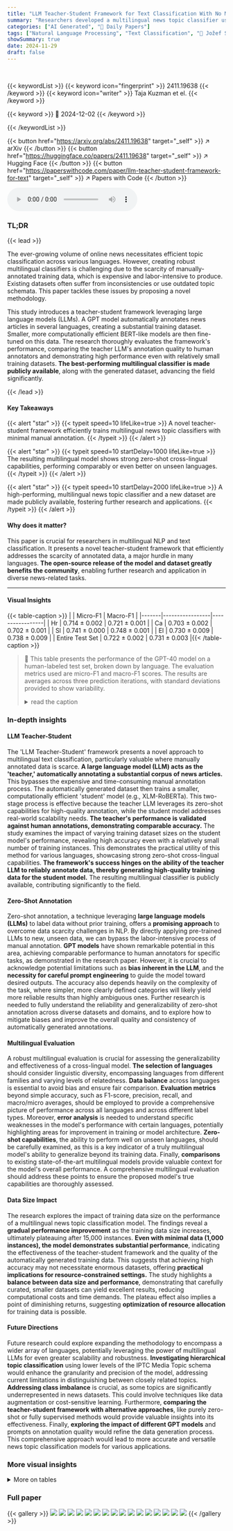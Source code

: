 ```yaml
---
title: "LLM Teacher-Student Framework for Text Classification With No Manually Annotated Data: A Case Study in IPTC News Topic Classification"
summary: "Researchers developed a multilingual news topic classifier using a teacher-student framework and GPT-40 for automatic data annotation, achieving high performance without manual annotation."
categories: ["AI Generated", "🤗 Daily Papers"]
tags: ["Natural Language Processing", "Text Classification", "🏢 Jožef Stefan Institute",]
showSummary: true
date: 2024-11-29
draft: false
---
```


<br>

{{< keywordList >}}
{{< keyword icon="fingerprint" >}} 2411.19638 {{< /keyword >}}
{{< keyword icon="writer" >}} Taja Kuzman et el. {{< /keyword >}}
 
{{< keyword >}} 🤗 2024-12-02 {{< /keyword >}}
 
{{< /keywordList >}}

{{< button href="https://arxiv.org/abs/2411.19638" target="_self" >}}
↗ arXiv
{{< /button >}}
{{< button href="https://huggingface.co/papers/2411.19638" target="_self" >}}
↗ Hugging Face
{{< /button >}}
{{< button href="https://paperswithcode.com/paper/llm-teacher-student-framework-for-text" target="_self" >}}
↗ Papers with Code
{{< /button >}}



<audio controls>
    <source src="https://ai-paper-reviewer.com/2411.19638/podcast.wav" type="audio/wav">
    Your browser does not support the audio element.
</audio>


### TL;DR


{{< lead >}}

The ever-growing volume of online news necessitates efficient topic classification across various languages.  However, creating robust multilingual classifiers is challenging due to the scarcity of manually-annotated training data, which is expensive and labor-intensive to produce. Existing datasets often suffer from inconsistencies or use outdated topic schemata. This paper tackles these issues by proposing a novel methodology.

This study introduces a teacher-student framework leveraging large language models (LLMs). A GPT model automatically annotates news articles in several languages, creating a substantial training dataset. Smaller, more computationally efficient BERT-like models are then fine-tuned on this data.  The research thoroughly evaluates the framework's performance, comparing the teacher LLM's annotation quality to human annotators and demonstrating high performance even with relatively small training datasets.  **The best-performing multilingual classifier is made publicly available**, along with the generated dataset, advancing the field significantly.

{{< /lead >}}


#### Key Takeaways

{{< alert "star" >}}
{{< typeit speed=10 lifeLike=true >}} A novel teacher-student framework efficiently trains multilingual news topic classifiers with minimal manual annotation. {{< /typeit >}}
{{< /alert >}}

{{< alert "star" >}}
{{< typeit speed=10 startDelay=1000 lifeLike=true >}} The resulting multilingual model shows strong zero-shot cross-lingual capabilities, performing comparably or even better on unseen languages. {{< /typeit >}}
{{< /alert >}}

{{< alert "star" >}}
{{< typeit speed=10 startDelay=2000 lifeLike=true >}} A high-performing, multilingual news topic classifier and a new dataset are made publicly available, fostering further research and applications. {{< /typeit >}}
{{< /alert >}}

#### Why does it matter?
This paper is crucial for researchers in multilingual NLP and text classification.  It presents a novel teacher-student framework that efficiently addresses the scarcity of annotated data, a major hurdle in many languages. **The open-source release of the model and dataset greatly benefits the community**, enabling further research and application in diverse news-related tasks.

------
#### Visual Insights





{{< table-caption >}}
|       | Micro-F1       | Macro-F1       |
|-------|-----------------|-----------------|
| Hr    | 0.714 ± 0.002   | 0.721 ± 0.001   |
| Ca    | 0.703 ± 0.002   | 0.702 ± 0.001   |
| Sl    | 0.741 ± 0.000   | 0.748 ± 0.001   |
| El    | 0.730 ± 0.009   | 0.738 ± 0.009   |
| Entire Test Set | 0.722 ± 0.002   | 0.731 ± 0.003   |{{< /table-caption >}}

> 🔼 This table presents the performance of the GPT-40 model on a human-labeled test set, broken down by language.  The evaluation metrics used are micro-F1 and macro-F1 scores.  The results are averages across three prediction iterations, with standard deviations provided to show variability.
> <details>
> <summary>read the caption</summary>
> TABLE I: GPT-4o performance on each language in the human-labeled test set in micro-F1 and macro-F1 scores, averaged across three prediction iterations, with standard deviation included.
> </details>





### In-depth insights


#### LLM Teacher-Student
The 'LLM Teacher-Student' framework presents a novel approach to multilingual text classification, particularly valuable where manually annotated data is scarce.  **A large language model (LLM) acts as the 'teacher,' automatically annotating a substantial corpus of news articles.** This bypasses the expensive and time-consuming manual annotation process.  The automatically generated dataset then trains a smaller, computationally efficient 'student' model (e.g., XLM-RoBERTa).  This two-stage process is effective because the teacher LLM leverages its zero-shot capabilities for high-quality annotation, while the student model addresses real-world scalability needs.  **The teacher's performance is validated against human annotations, demonstrating comparable accuracy.** The study examines the impact of varying training dataset sizes on the student model's performance, revealing high accuracy even with a relatively small number of training instances. This demonstrates the practical utility of this method for various languages, showcasing strong zero-shot cross-lingual capabilities.  **The framework's success hinges on the ability of the teacher LLM to reliably annotate data, thereby generating high-quality training data for the student model.** The resulting multilingual classifier is publicly available, contributing significantly to the field.

#### Zero-Shot Annotation
Zero-shot annotation, a technique leveraging **large language models (LLMs)** to label data without prior training, offers a **promising approach** to overcome data scarcity challenges in NLP.  By directly applying pre-trained LLMs to new, unseen data, we can bypass the labor-intensive process of manual annotation.  **GPT models** have shown remarkable potential in this area, achieving comparable performance to human annotators for specific tasks, as demonstrated in the research paper.  However, it is crucial to acknowledge potential limitations such as **bias inherent in the LLM**, and the **necessity for careful prompt engineering** to guide the model toward desired outputs. The accuracy also depends heavily on the complexity of the task, where simpler, more clearly defined categories will likely yield more reliable results than highly ambiguous ones.   Further research is needed to fully understand the reliability and generalizability of zero-shot annotation across diverse datasets and domains, and to explore how to mitigate biases and improve the overall quality and consistency of automatically generated annotations.

#### Multilingual Evaluation
A robust multilingual evaluation is crucial for assessing the generalizability and effectiveness of a cross-lingual model.  **The selection of languages** should consider linguistic diversity, encompassing languages from different families and varying levels of relatedness.  **Data balance** across languages is essential to avoid bias and ensure fair comparison.  **Evaluation metrics** beyond simple accuracy, such as F1-score, precision, recall, and macro/micro averages, should be employed to provide a comprehensive picture of performance across all languages and across different label types.  Moreover, **error analysis** is needed to understand specific weaknesses in the model's performance with certain languages, potentially highlighting areas for improvement in training or model architecture.  **Zero-shot capabilities**, the ability to perform well on unseen languages, should be carefully examined, as this is a key indicator of a truly multilingual model's ability to generalize beyond its training data.  Finally, **comparisons** to existing state-of-the-art multilingual models provide valuable context for the model's overall performance.  A comprehensive multilingual evaluation should address these points to ensure the proposed model's true capabilities are thoroughly assessed.

#### Data Size Impact
The research explores the impact of training data size on the performance of a multilingual news topic classification model.  The findings reveal a **gradual performance improvement** as the training data size increases, ultimately plateauing after 15,000 instances.  **Even with minimal data (1,000 instances), the model demonstrates substantial performance**, indicating the effectiveness of the teacher-student framework and the quality of the automatically generated training data. This suggests that achieving high accuracy may not necessitate enormous datasets, offering **practical implications for resource-constrained settings.** The study highlights a **balance between data size and performance**, demonstrating that carefully curated, smaller datasets can yield excellent results, reducing computational costs and time demands. The plateau effect also implies a point of diminishing returns, suggesting **optimization of resource allocation** for training data is possible.

#### Future Directions
Future research could explore expanding the methodology to encompass a wider array of languages, potentially leveraging the power of multilingual LLMs for even greater scalability and robustness.  **Investigating hierarchical topic classification** using lower levels of the IPTC Media Topic schema would enhance the granularity and precision of the model, addressing current limitations in distinguishing between closely related topics.  **Addressing class imbalance** is crucial, as some topics are significantly underrepresented in news datasets.  This could involve techniques like data augmentation or cost-sensitive learning.  Furthermore, **comparing the teacher-student framework with alternative approaches**, like purely zero-shot or fully supervised methods would provide valuable insights into its effectiveness. Finally, **exploring the impact of different GPT models** and prompts on annotation quality would refine the data generation process.  This comprehensive approach would lead to more accurate and versatile news topic classification models for various applications.


### More visual insights




<details>
<summary>More on tables
</summary>


{{< table-caption >}}
| Annotators | Krippendorff’s alpha |
|---|---| 
| 1st ann & 2nd ann | 0.728 |
| 1st ann & GPT-4o | 0.693 |
| 2nd ann & GPT-4o | 0.752 |{{< /table-caption >}}
> 🔼 This table presents the pairwise Krippendorff's alpha values, a measure of inter-rater reliability, for the agreement between different annotators on the news topic classification task.  It compares the agreement between two human annotators, the agreement between the first human annotator and the GPT-40 model, and the agreement between the second human annotator and the GPT-40 model.
> <details>
> <summary>read the caption</summary>
> TABLE II: Pair-wise inter-annotator agreement in terms of the nominal Krippendorff’s alpha.
> </details>

{{< table-caption >}}
| Annotator | Krippendorff’s alpha |
|---|---| 
| GPT-4o | 0.934 |
| Human annotator (1st ann) | 0.796 |{{< /table-caption >}}
> 🔼 This table presents the intra-annotator agreement scores, calculated using Krippendorff's alpha, for both a human annotator and the GPT-40 language model. Intra-annotator agreement measures the consistency of annotations provided by the same annotator on two separate occasions. The table shows the Krippendorff's alpha coefficient for the human annotator's two annotation rounds and the GPT-40 model's two annotation rounds.  A higher Krippendorff's alpha indicates greater consistency in annotations.
> <details>
> <summary>read the caption</summary>
> TABLE III: Intra-annotator agreement in terms of the nominal Krippendorff’s alpha for the human annotator (1st annotator) and the LLM teacher model.
> </details>

{{< table-caption >}}
|               | Hr Test             | Ca Test            | Sl Test            | El Test            | Entire Test Set     |
| :------------ | :------------------ | :------------------ | :------------------ | :------------------ | :------------------ |
| Hr Model      | 0.701 ± 0.017       | **0.672** ± 0.005   | 0.733 ± 0.014       | **0.739** ± 0.011   | 0.716 ± 0.009       |
| Ca Model      | 0.706 ± 0.012       | **0.671** ± 0.008   | 0.728 ± 0.005       | 0.715 ± 0.014       | 0.710 ± 0.007       |
| Sl Model      | **0.711** ± 0.007   | 0.660 ± 0.016       | **0.736** ± 0.014   | 0.721 ± 0.013       | 0.713 ± 0.005       |
| El Model      | 0.674 ± 0.004       | 0.662 ± 0.012       | 0.716 ± 0.011       | **0.706** ± 0.013   | 0.695 ± 0.006       |
| Multilingual  | 0.707 ± 0.011       | 0.656 ± 0.024       | **0.741** ± 0.007   | 0.729 ± 0.004       | 0.714 ± 0.009       |
| GPT-4o        | 0.721 ± 0.001       | 0.702 ± 0.001       | 0.748 ± 0.001       | 0.738 ± 0.009       | 0.731 ± 0.003       |{{< /table-caption >}}
> 🔼 This table presents the macro-F1 scores achieved by monolingual and multilingual XLM-RoBERTa models trained on 5,000 instances of data.  The models were evaluated on four different languages (Croatian, Catalan, Slovenian, Greek) individually and on the entire combined test set.  Monolingual model results are shaded gray to distinguish them from the multilingual model.  The highest score for each language is bolded. The zero-shot GPT-40 performance is also included as a baseline, representing the upper limit of achievable performance since the GPT-40 model's predictions are used to create the training data.  Standard deviations are provided to reflect the variability across three training/evaluation iterations.
> <details>
> <summary>read the caption</summary>
> TABLE IV: Performance in macro-F1 scores of monolingual and multilingual models trained on 5,000 instances and evaluated on each language in the test split, and on the entire test split. The results of the monolingual training and evaluation are highlighted in gray color. The highest score for each language-specific test set is highlighted in bold. GPT-4o performance is added as the upper limit, as the models were trained on its predictions. The reported scores represent the average results across three iterations of training and evaluation, with the standard deviation provided.
> </details>

{{< table-caption >}}
| Label | Description |
|---|---| 
| arts, culture, entertainment and media | News about cinema, dance, fashion, hairstyle, jewellery, festivals, literature, music, theatre, TV shows, painting, photography, woodworking, art exhibitions, libraries and museums, language, cultural heritage, news media, radio and television, social media, influencers, and disinformation. |
| conflict, war and peace | News about terrorism, wars, wars victims, cyber warfare, civil unrest (demonstrations, riots, rebellions), peace talks and other peace activities. |
| crime, law and justice | News about committed crime and illegal activities, the system of courts, law and law enforcement (e.g., judges, lawyers, trials, punishments of offenders). |
| disaster, accident and emergency incident | Man-made or natural events resulting in injuries, death or damage, e.g., explosions, transport accidents, famine, drowning, natural disasters, emergency planning and response. |
| economy, business and finance | News about companies, products and services, any kind of industries, national economy, international trading, banks, (crypto)currency, business and trade societies, economic trends and indicators (inflation, employment statistics, GDP, mortgages, …), international economic institutions, utilities (electricity, heating, waste management, water supply). |
| education | All aspects of furthering knowledge, formally or informally, including news about schools, curricula, grading, remote learning, teachers and students. |
| environment | News about climate change, energy saving, sustainability, pollution, population growth, natural resources, forests, mountains, bodies of water, ecosystem, animals, flowers and plants. |
| health | News about diseases, injuries, mental health problems, health treatments, diets, vaccines, drugs, government health care, hospitals, medical staff, health insurance. |
| human interest | News about life and behaviour of royalty and celebrities, news about obtaining awards, ceremonies (graduation, wedding, funeral, celebration of launching something), birthdays and anniversaries, and news about silly or stupid human errors. |
| labour | News about employment, employment legislation, employees and employers, commuting, parental leave, volunteering, wages, social security, labour market, retirement, unemployment, unions. |
| lifestyle and leisure | News about hobbies, clubs and societies, games, lottery, enthusiasm about food or drinks, car/motorcycle lovers, public holidays, leisure venues (amusement parks, cafes, bars, restaurants, etc.), exercise and fitness, outdoor recreational activities (e.g., fishing, hunting), travel and tourism, mental well-being, parties, maintaining and decorating house and garden. |
| politics | News about local, regional, national and international exercise of power, including news about election, fundamental rights, government, non-governmental organisations, political crises, non-violent international relations, public employees, government policies. |
| religion | News about religions, cults, religious conflicts, relations between religion and government, churches, religious holidays and festivals, religious leaders and rituals, and religious texts. |
| science and technology | News about natural sciences and social sciences, mathematics, technology and engineering, scientific institutions, scientific research, scientific publications and innovation. |
| society | News about social interactions (e.g., networking), demographic analyses, population census, discrimination, efforts for inclusion and equity, emigration and immigration, communities of people and minorities (LGBTQ, older people, children, indigenous people, etc.), homelessness, poverty, societal problems (addictions, bullying), ethical issues (suicide, euthanasia, sexual behaviour) and social services and charity, relationships (dating, divorce, marriage), family (family planning, adoption, abortion, contraception, pregnancy, parenting). |
| sport | News about sports that can be executed in competitions, e.g., basketball, football, swimming, athletics, chess, dog racing, diving, golf, gymnastics, martial arts, climbing, etc.; sport achievements, sport events, sport organisation, sport venues (stadiums, gymnasiums, …), referees, coaches, sport clubs, drug use in sport. |
| weather | News about weather forecasts, weather phenomena and weather warning. |{{< /table-caption >}}
> 🔼 This table lists the 17 top-level IPTC Media Topic labels and their descriptions as defined and used by the authors in their study.  Each label is provided with a detailed explanation to clarify its meaning and scope for accurate and consistent annotation.  This is especially important as the study uses automatic annotation methods that rely on the preciseness of the definitions.
> <details>
> <summary>read the caption</summary>
> TABLE V: IPTC Media Topic labels and their descriptions, which have been constructed by the authors of this paper.
> </details>

{{< table-caption >}}
| Training Data Size | Epoch Number |
|---|---| 
| 20,000 | 3 |
| 15,000 | 5 |
| 10,000 | 9 |
| 5,000 | 10 |
| 2,500 | 22 |
| 1,000 | 24 |{{< /table-caption >}}
> 🔼 This table shows the optimal number of training epochs for the XLM-RoBERTa model when fine-tuning it for news topic classification using different amounts of training data. The number of epochs is adjusted based on the size of the training dataset to achieve optimal performance.  Smaller datasets require more epochs for convergence.
> <details>
> <summary>read the caption</summary>
> TABLE VI: Number of epochs used for fine-tuning the XLM-RoBERTa model, depending on the size of the training data (number of instances).
> </details>

</details>




### Full paper

{{< gallery >}}
<img src="https://ai-paper-reviewer.com/2411.19638/1.png" class="grid-w50 md:grid-w33 xl:grid-w25" />
<img src="https://ai-paper-reviewer.com/2411.19638/2.png" class="grid-w50 md:grid-w33 xl:grid-w25" />
<img src="https://ai-paper-reviewer.com/2411.19638/3.png" class="grid-w50 md:grid-w33 xl:grid-w25" />
<img src="https://ai-paper-reviewer.com/2411.19638/4.png" class="grid-w50 md:grid-w33 xl:grid-w25" />
<img src="https://ai-paper-reviewer.com/2411.19638/5.png" class="grid-w50 md:grid-w33 xl:grid-w25" />
<img src="https://ai-paper-reviewer.com/2411.19638/6.png" class="grid-w50 md:grid-w33 xl:grid-w25" />
<img src="https://ai-paper-reviewer.com/2411.19638/7.png" class="grid-w50 md:grid-w33 xl:grid-w25" />
<img src="https://ai-paper-reviewer.com/2411.19638/8.png" class="grid-w50 md:grid-w33 xl:grid-w25" />
<img src="https://ai-paper-reviewer.com/2411.19638/9.png" class="grid-w50 md:grid-w33 xl:grid-w25" />
<img src="https://ai-paper-reviewer.com/2411.19638/10.png" class="grid-w50 md:grid-w33 xl:grid-w25" />
<img src="https://ai-paper-reviewer.com/2411.19638/11.png" class="grid-w50 md:grid-w33 xl:grid-w25" />
<img src="https://ai-paper-reviewer.com/2411.19638/12.png" class="grid-w50 md:grid-w33 xl:grid-w25" />
<img src="https://ai-paper-reviewer.com/2411.19638/13.png" class="grid-w50 md:grid-w33 xl:grid-w25" />
<img src="https://ai-paper-reviewer.com/2411.19638/14.png" class="grid-w50 md:grid-w33 xl:grid-w25" />
<img src="https://ai-paper-reviewer.com/2411.19638/15.png" class="grid-w50 md:grid-w33 xl:grid-w25" />
<img src="https://ai-paper-reviewer.com/2411.19638/16.png" class="grid-w50 md:grid-w33 xl:grid-w25" />
{{< /gallery >}}